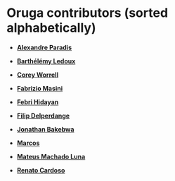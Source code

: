 # Oruga contributors (sorted alphabetically)

* **[Alexandre Paradis](https://github.com/service-paradis)**

* **[Barthélémy Ledoux](https://github.com/elevatebart)**

* **[Corey Worrell](https://github.com/coreyworrell)**

* **[Fabrizio Masini](https://github.com/Nemesis19)**

* **[Febri Hidayan](https://github.com/febrihidayan)**

* **[Filip Delperdange](https://github.com/bzd2000)**

* **[Jonathan Bakebwa](https://github.com/codebender828)**

* **[Marcos](https://github.com/marcjcs)**

* **[Mateus Machado Luna](https://github.com/mateuswetah)**

* **[Renato Cardoso](https://github.com/re2005)**
